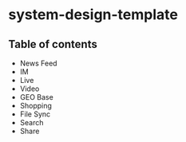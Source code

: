 # system-design-template

## Table of contents

- News Feed
- IM
- Live
- Video
- GEO Base
- Shopping
- File Sync	
- Search
- Share
